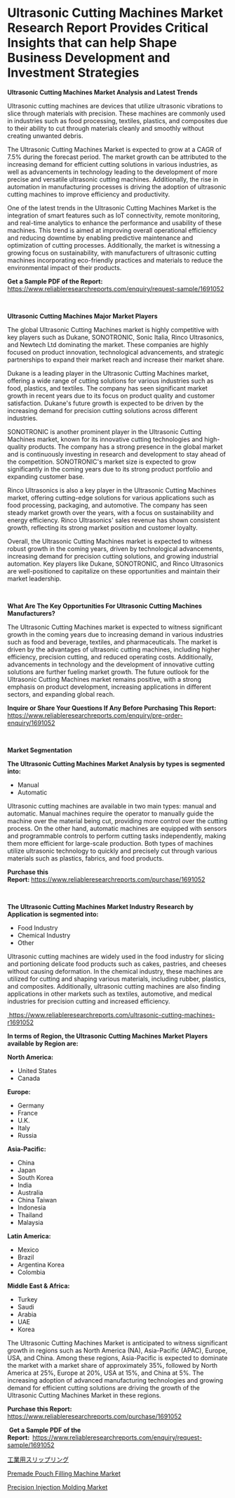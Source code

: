 <p><h1>Ultrasonic Cutting Machines Market Research Report Provides Critical Insights that can help Shape Business Development and Investment Strategies</h1></p><p><strong>Ultrasonic Cutting Machines Market Analysis and Latest Trends</strong></p>
<p><p>Ultrasonic cutting machines are devices that utilize ultrasonic vibrations to slice through materials with precision. These machines are commonly used in industries such as food processing, textiles, plastics, and composites due to their ability to cut through materials cleanly and smoothly without creating unwanted debris.</p><p>The Ultrasonic Cutting Machines Market is expected to grow at a CAGR of 7.5% during the forecast period. The market growth can be attributed to the increasing demand for efficient cutting solutions in various industries, as well as advancements in technology leading to the development of more precise and versatile ultrasonic cutting machines. Additionally, the rise in automation in manufacturing processes is driving the adoption of ultrasonic cutting machines to improve efficiency and productivity.</p><p>One of the latest trends in the Ultrasonic Cutting Machines Market is the integration of smart features such as IoT connectivity, remote monitoring, and real-time analytics to enhance the performance and usability of these machines. This trend is aimed at improving overall operational efficiency and reducing downtime by enabling predictive maintenance and optimization of cutting processes. Additionally, the market is witnessing a growing focus on sustainability, with manufacturers of ultrasonic cutting machines incorporating eco-friendly practices and materials to reduce the environmental impact of their products.</p></p>
<p><strong>Get a Sample PDF of the Report:&nbsp;</strong> <a href="https://www.reliableresearchreports.com/enquiry/request-sample/1691052">https://www.reliableresearchreports.com/enquiry/request-sample/1691052</a></p>
<p>&nbsp;</p>
<p><strong>Ultrasonic Cutting Machines Major Market Players</strong></p>
<p><p>The global Ultrasonic Cutting Machines market is highly competitive with key players such as Dukane, SONOTRONIC, Sonic Italia, Rinco Ultrasonics, and Newtech Ltd dominating the market. These companies are highly focused on product innovation, technological advancements, and strategic partnerships to expand their market reach and increase their market share.</p><p>Dukane is a leading player in the Ultrasonic Cutting Machines market, offering a wide range of cutting solutions for various industries such as food, plastics, and textiles. The company has seen significant market growth in recent years due to its focus on product quality and customer satisfaction. Dukane's future growth is expected to be driven by the increasing demand for precision cutting solutions across different industries.</p><p>SONOTRONIC is another prominent player in the Ultrasonic Cutting Machines market, known for its innovative cutting technologies and high-quality products. The company has a strong presence in the global market and is continuously investing in research and development to stay ahead of the competition. SONOTRONIC's market size is expected to grow significantly in the coming years due to its strong product portfolio and expanding customer base.</p><p>Rinco Ultrasonics is also a key player in the Ultrasonic Cutting Machines market, offering cutting-edge solutions for various applications such as food processing, packaging, and automotive. The company has seen steady market growth over the years, with a focus on sustainability and energy efficiency. Rinco Ultrasonics' sales revenue has shown consistent growth, reflecting its strong market position and customer loyalty.</p><p>Overall, the Ultrasonic Cutting Machines market is expected to witness robust growth in the coming years, driven by technological advancements, increasing demand for precision cutting solutions, and growing industrial automation. Key players like Dukane, SONOTRONIC, and Rinco Ultrasonics are well-positioned to capitalize on these opportunities and maintain their market leadership.</p></p>
<p>&nbsp;</p>
<p><strong>What Are The Key Opportunities For Ultrasonic Cutting Machines Manufacturers?</strong></p>
<p><p>The Ultrasonic Cutting Machines market is expected to witness significant growth in the coming years due to increasing demand in various industries such as food and beverage, textiles, and pharmaceuticals. The market is driven by the advantages of ultrasonic cutting machines, including higher efficiency, precision cutting, and reduced operating costs. Additionally, advancements in technology and the development of innovative cutting solutions are further fueling market growth. The future outlook for the Ultrasonic Cutting Machines market remains positive, with a strong emphasis on product development, increasing applications in different sectors, and expanding global reach.</p></p>
<p><strong>Inquire or Share Your Questions If Any Before Purchasing This Report:</strong> <a href="https://www.reliableresearchreports.com/enquiry/pre-order-enquiry/1691052">https://www.reliableresearchreports.com/enquiry/pre-order-enquiry/1691052</a></p>
<p>&nbsp;</p>
<p><strong>Market Segmentation</strong></p>
<p><strong>The Ultrasonic Cutting Machines Market Analysis by types is segmented into:</strong></p>
<p><ul><li>Manual</li><li>Automatic</li></ul></p>
<p><p>Ultrasonic cutting machines are available in two main types: manual and automatic. Manual machines require the operator to manually guide the machine over the material being cut, providing more control over the cutting process. On the other hand, automatic machines are equipped with sensors and programmable controls to perform cutting tasks independently, making them more efficient for large-scale production. Both types of machines utilize ultrasonic technology to quickly and precisely cut through various materials such as plastics, fabrics, and food products.</p></p>
<p><strong>Purchase this Report:&nbsp;</strong><a href="https://www.reliableresearchreports.com/purchase/1691052">https://www.reliableresearchreports.com/purchase/1691052</a></p>
<p>&nbsp;</p>
<p><strong>The Ultrasonic Cutting Machines Market Industry Research by Application is segmented into:</strong></p>
<p><ul><li>Food Industry</li><li>Chemical Industry</li><li>Other</li></ul></p>
<p><p>Ultrasonic cutting machines are widely used in the food industry for slicing and portioning delicate food products such as cakes, pastries, and cheeses without causing deformation. In the chemical industry, these machines are utilized for cutting and shaping various materials, including rubber, plastics, and composites. Additionally, ultrasonic cutting machines are also finding applications in other markets such as textiles, automotive, and medical industries for precision cutting and increased efficiency.</p></p>
<p><a href="https://www.reliableresearchreports.com/ultrasonic-cutting-machines-r1691052">&nbsp;https://www.reliableresearchreports.com/ultrasonic-cutting-machines-r1691052</a></p>
<p><strong>In terms of Region, the Ultrasonic Cutting Machines Market Players available by Region are:</strong></p>
<p>
    <p> <strong> North America: </strong>
        <ul>
            <li>United States</li>
            <li>Canada</li>
        </ul>
        </p> 
    <p> <strong> Europe: </strong>
        <ul>
            <li>Germany</li>
            <li>France</li>
            <li>U.K.</li>
            <li>Italy</li>
            <li>Russia</li>
        </ul>
        </p> 
    <p> <strong> Asia-Pacific: </strong>
        <ul>
            <li>China</li>
            <li>Japan</li>
            <li>South Korea</li>
            <li>India</li>
            <li>Australia</li>
            <li>China Taiwan</li>
            <li>Indonesia</li>
            <li>Thailand</li>
            <li>Malaysia</li>
        </ul>
        </p> 
    <p> <strong> Latin America: </strong>
        <ul>
            <li>Mexico</li>
            <li>Brazil</li>
            <li>Argentina Korea</li>
            <li>Colombia</li>
        </ul>
        </p> 
    <p> <strong> Middle East & Africa: </strong>
        <ul>
            <li>Turkey</li>
            <li>Saudi</li>
            <li>Arabia</li>
            <li>UAE</li>
            <li>Korea</li>
        </ul>
    </p>
    </p>
<p><p>The Ultrasonic Cutting Machines Market is anticipated to witness significant growth in regions such as North America (NA), Asia-Pacific (APAC), Europe, USA, and China. Among these regions, Asia-Pacific is expected to dominate the market with a market share of approximately 35%, followed by North America at 25%, Europe at 20%, USA at 15%, and China at 5%. The increasing adoption of advanced manufacturing technologies and growing demand for efficient cutting solutions are driving the growth of the Ultrasonic Cutting Machines Market in these regions.</p></p>
<p><strong>Purchase this Report: </strong><a href="https://www.reliableresearchreports.com/purchase/1691052">https://www.reliableresearchreports.com/purchase/1691052</a></p>
<p>&nbsp;<strong>Get a Sample PDF of the Report:&nbsp;&nbsp;</strong><a href="https://www.reliableresearchreports.com/enquiry/request-sample/1691052">https://www.reliableresearchreports.com/enquiry/request-sample/1691052</a></p>
<p><strong></strong></p>
<p><p><a href="https://medium.com/@reannakling/%E7%94%A3%E6%A5%AD%E7%94%A8%E3%82%B9%E3%83%AA%E3%83%83%E3%83%97%E3%83%AA%E3%83%B3%E3%82%B0%E3%81%AE%E5%B8%82%E5%A0%B4%E8%A6%8F%E6%A8%A1%E3%81%A8%E5%B8%82%E5%A0%B4%E5%8B%95%E5%90%91-%E5%AE%8C%E5%85%A8%E3%81%AA%E6%A5%AD%E7%95%8C%E6%A6%82%E8%A6%81-2024%E5%B9%B4%E3%81%8B%E3%82%892031%E5%B9%B4%E3%81%BE%E3%81%A7-bcc27e3f8191">工業用スリップリング</a></p><p><a href="https://view.publitas.com/reportprime-1/premade-pouch-filling-machine-market-report-reveals-the-latest-trends-and-growth-opportunities-of-this-market/">Premade Pouch Filling Machine Market</a></p><p><a href="https://view.publitas.com/reportprime-1/precision-injection-molding-market-competitive-analysis-market-trends-and-forecast-to-2031/">Precision Injection Molding Market</a></p></p>